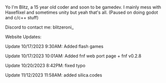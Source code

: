 Yo I'm Blitz, a 15 year old coder and soon to be gamedev. I mainly mess with Haxeflixel and sometimes unity but yeah that's all. (Paused on doing godot and c/c++ stuff)

Discord to contact me: blitzeroni_

Website Updates:

Update 10/17/2023 9:30AM: Added flash games

Update 10/17/2023 10:01AM: Added fnf web port page + fnf v0.2.8

Update 10/20/2023 8:42PM: fixed typo

Update 11/12/2023 11:58AM: added silica.codes
